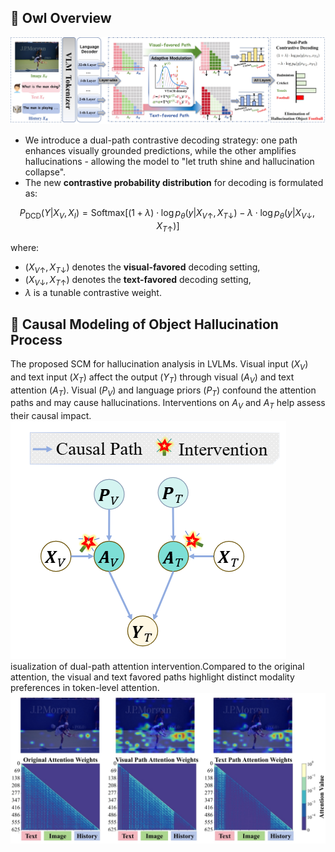 ## 🎯 Owl Overview
![DPC](fig/565d4f952397b052549817ebab404338.jpg)

- We introduce a dual-path contrastive decoding strategy: one path enhances visually grounded predictions, while the other amplifies hallucinations - allowing the model to "let truth shine and hallucination collapse".
- The new **contrastive probability distribution** for decoding is formulated as:

$$
P_{\text{DCD}}(Y|X_V, X_I) = \text{Softmax} \Big[ (1+\lambda) \cdot \log p_{\theta}(y|X_{V\uparrow}, X_{T\downarrow}) - \lambda \cdot \log p_{\theta}(y|X_{V\downarrow}, X_{T\uparrow}) \Big]
$$

where:
- $(X_{V\uparrow}, X_{T\downarrow})$ denotes the **visual-favored** decoding setting,
- $(X_{V\downarrow}, X_{T\uparrow})$ denotes the **text-favored** decoding setting,
- $\lambda$ is a tunable contrastive weight.
 ## 🎯 Causal Modeling of Object Hallucination Process
The proposed SCM for hallucination analysis in LVLMs. Visual input ($X_V$) and text input ($X_T$) affect the output ($Y_T$) through visual ($A_V$) and text attention ($A_T$). Visual ($P_V$) and language priors ($P_T$) confound the attention paths and may cause hallucinations. Interventions on $A_V$ and $A_T$ help assess their causal impact.
![SCM](fig/scm.PNG)
isualization of dual-path attention intervention.Compared to the original attention, the visual and text favored paths highlight distinct modality preferences in token-level attention.
![attention](fig/59e7b5f4b41cd2856d7d94de818b015f.jpg)

